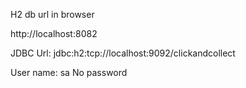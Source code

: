 H2 db url in browser

http://localhost:8082

JDBC Url: jdbc:h2:tcp://localhost:9092/clickandcollect
 
User name: sa
No password 